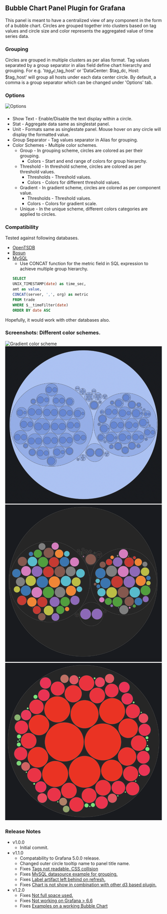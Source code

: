 ## Bubble Chart Panel Plugin for Grafana
This panel is meant to have a centralized view of any component in the form of a bubble chart. Circles are grouped together into clusters based on tag values and circle size and color represents the aggregated value of time series data.

### Grouping
Circles are grouped in multiple clusters as per alias format. Tag values separated by a group separator in alias field define chart hierarchy and grouping. For e.g. '$tag_dc,$tag_host' or 'DataCenter: $tag_dc, Host: $tag_host' will group all hosts under each data center circle. By default, a comma is a group separator which can be changed under 'Options' tab.

### Options
![Options](https://raw.githubusercontent.com/digrich/bubblechart-panel/master/src/img/BC_O1.png)

###
* Show Text - Enable/Disable the text display within a circle.
* Stat - Aggregate data same as singlestat panel.
* Unit - Formats same as singlestate panel. Mouse hover on any circle will display the formatted value.
* Group Separator - Tag values separator in Alias for grouping.
* Color Schemes - Multiple color schemes.
    * Group - In grouping scheme, circles are colored as per their grouping.
        * Colors - Start and end range of colors for group hierarchy.
    * Threshold - In threshold scheme, circles are colored as per threshold values.
        * Thresholds - Threshold values.
        * Colors - Colors for different threshold values.
    * Gradient - In gradient scheme, circles are colored as per component value.
        * Thresholds - Threshold values.
        * Colors - Colors for gradient scale.
    * Unique - In the unique scheme, different colors categories are applied to circles.

### Compatibility
Tested against following databases.
* [OpenTSDB](http://opentsdb.net/)
* [Bosun](http://bosun.org/)
* [MySQL](http://docs.grafana.org/features/datasources/mysql/#using-mysql-in-grafana)
    * Use CONCAT function for the metric field in SQL expression to achieve multiple group hierarchy.
    ```sql 
    SELECT
    UNIX_TIMESTAMP(date) as time_sec,
    amt as value,
    CONCAT(server, ',', org) as metric
    FROM trade
    WHERE $__timeFilter(date)
    ORDER BY date ASC
    ```

Hopefully, it would work with other databases also.

### Screenshots: Different color schemes.
![Gradient color scheme](https://raw.githubusercontent.com/digrich/bubblechart-panel/master/src/img/BC.png?raw=true)
![Unique color scheme](https://raw.githubusercontent.com/digrich/bubblechart-panel/master/src/img/BC1.png?raw=true)
![Threshold color scheme](https://raw.githubusercontent.com/digrich/bubblechart-panel/master/src/img/BC3.png?raw=true)
![Group color scheme](https://raw.githubusercontent.com/digrich/bubblechart-panel/master/src/img/BC2.png?raw=true)

### Release Notes
* v1.0.0
    * Initial commit.
* v1.1.0
    * Compatability to Grafana 5.0.0 release.
    * Changed outer circle tooltip name to panel title name. 
    * Fixes [Tags not readable. CSS collision](https://github.com/digrich/bubblechart-panel/issues/4)
    * Fixes [MySQL datasource example for grouping.](https://github.com/digrich/bubblechart-panel/issues/3)
    * Fixes [Label artifact left behind on refresh.](https://github.com/digrich/bubblechart-panel/issues/2)
    * Fixes [Chart is not show in combination with other d3 based plugin.](https://github.com/digrich/bubblechart-panel/issues/1)
* v1.2.0
    * Fixes [Not full space used.](https://github.com/digrich/bubblechart-panel/issues/7)
    * Fixes [Not working on Grafana > 6.6](https://github.com/digrich/bubblechart-panel/issues/9)
    * Fixes [Examples on a working Bubble Chart](https://github.com/digrich/bubblechart-panel/issues/10)